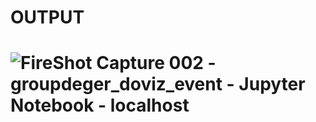 # OUTPUT 
#
# ![FireShot Capture 002 - groupdeger_doviz_event - Jupyter Notebook - localhost](https://user-images.githubusercontent.com/56116535/190892214-33cd06ec-b020-4957-977b-3805ffd14387.png)
